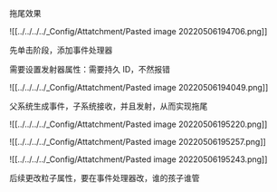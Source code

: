 拖尾效果


![[../../../../_Config/Attatchment/Pasted image 20220506194706.png]]

先单击阶段，添加事件处理器

需要设置发射器属性：需要持久 ID，不然报错


![[../../../../_Config/Attatchment/Pasted image 20220506194049.png]]



父系统生成事件，子系统接收，并且发射，从而实现拖尾

![[../../../../_Config/Attatchment/Pasted image 20220506195220.png]]

![[../../../../_Config/Attatchment/Pasted image 20220506195257.png]]

![[../../../../_Config/Attatchment/Pasted image 20220506195243.png]]

后续更改粒子属性，要在事件处理器改，谁的孩子谁管